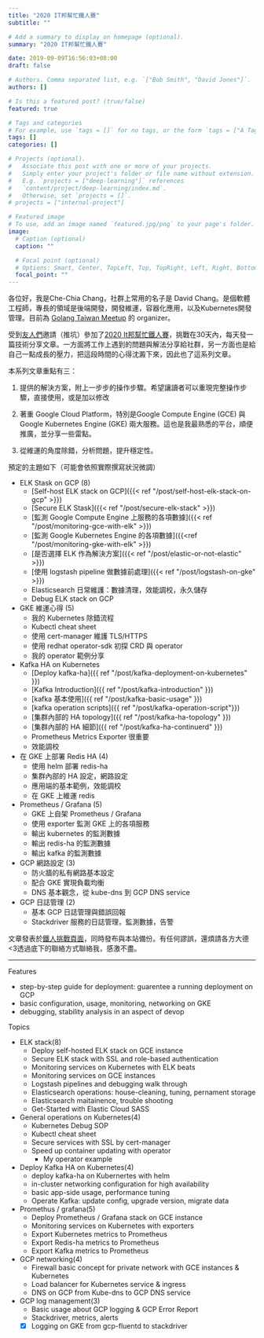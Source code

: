 ```yaml
---
title: "2020 IT邦幫忙鐵人賽"
subtitle: ""

# Add a summary to display on homepage (optional).
summary: "2020 IT邦幫忙鐵人賽"

date: 2019-09-09T16:56:03+08:00
draft: false

# Authors. Comma separated list, e.g. `["Bob Smith", "David Jones"]`.
authors: []

# Is this a featured post? (true/false)
featured: true

# Tags and categories
# For example, use `tags = []` for no tags, or the form `tags = ["A Tag", "Another Tag"]` for one or more tags.
tags: []
categories: []

# Projects (optional).
#   Associate this post with one or more of your projects.
#   Simply enter your project's folder or file name without extension.
#   E.g. `projects = ["deep-learning"]` references 
#   `content/project/deep-learning/index.md`.
#   Otherwise, set `projects = []`.
# projects = ["internal-project"]

# Featured image
# To use, add an image named `featured.jpg/png` to your page's folder. 
image:
  # Caption (optional)
  caption: ""

  # Focal point (optional)
  # Options: Smart, Center, TopLeft, Top, TopRight, Left, Right, BottomLeft, Bottom, BottomRight
  focal_point: ""
---
```


各位好，我是Che-Chia Chang，社群上常用的名子是 David Chang。是個軟體工程師，專長的領域是後端開發，開發維運，容器化應用，以及Kubernetes開發管理。目前為 [Golang Taiwan Meetup](https://www.meetup.com/golang-taipei-meetup/) 的 organizer。

受到[友人們](https://ithelp.ithome.com.tw/2020ironman/signup/team/63)邀請（推坑）參加了[2020 It邦幫忙鐵人賽](https://ithelp.ithome.com.tw/2020ironman)，挑戰在30天內，每天發一篇技術分享文章。一方面將工作上遇到的問題與解法分享給社群，另一方面也是給自己一點成長的壓力，把這段時間的心得沈澱下來，因此也了這系列文章。

本系列文章重點有三：

1. 提供的解決方案，附上一步步的操作步驟。希望讓讀者可以重現完整操作步驟，直接使用，或是加以修改

2. 著重 Google Cloud Platform，特別是Google Compute Engine (GCE) 與Google Kubernetes Engine (GKE) 兩大服務。這也是我最熟悉的平台，順便推廣，並分享一些雷點。

3. 從維運的角度除錯，分析問題，提升穩定性。

預定的主題如下（可能會依照實際撰寫狀況微調）

- ELK Stask on GCP (8)
  - [Self-host ELK stack on GCP]({{< ref "/post/self-host-elk-stack-on-gcp" >}})
  - [Secure ELK Stask]({{< ref "/post/secure-elk-stack" >}})
  - [監測 Google Compute Engine 上服務的各項數據]({{< ref "/post/monitoring-gce-with-elk" >}})
  - [監測 Google Kubernetes Engine 的各項數據]({{<ref "/post/monitoring-gke-with-elk" >}})
  - [是否選擇 ELK 作為解決方案]({{< ref "/post/elastic-or-not-elastic" >}})
  - [使用 logstash pipeline 做數據前處理]({{< ref "/post/logstash-on-gke" >}})
  - Elasticsearch 日常維護：數據清理，效能調校，永久儲存
  - Debug ELK stack on GCP
- GKE 維運心得 (5)
  - 我的 Kubernetes 除錯流程
  - Kubectl cheat sheet
  - 使用 cert-manager 維護 TLS/HTTPS
  - 使用 redhat operator-sdk 初探 CRD 與 operator
  - 我的 operator 範例分享
- Kafka HA on Kubernetes
  - [Deploy kafka-ha]({{ ref "/post/kafka-deployment-on-kubernetes" }})
  - [Kafka Introduction]({{ ref "/post/kafka-introduction" }})
  - [kafka 基本使用]({{ ref "/post/kafka-basic-usage" }}) 
  - [kafka operation scripts]({{ ref "/post/kafka-operation-script"}})
  - [集群內部的 HA topology]({{ ref "/post/kafka-ha-topology" }})
  - [集群內部的 HA 細節]({{ ref "/post/kafka-ha-continuerd" }})
  - Prometheus Metrics Exporter 很重要
  - 效能調校
- 在 GKE 上部署 Redis HA (4)
  - 使用 helm 部署 redis-ha
  - 集群內部的 HA 設定，網路設定
  - 應用端的基本範例，效能調校
  - 在 GKE 上維運 redis
- Prometheus / Grafana (5)
  - GKE 上自架 Prometheus / Grafana
  - 使用 exporter 監測 GKE 上的各項服務
  - 輸出 kubernetes 的監測數據
  - 輸出 redis-ha 的監測數據
  - 輸出 kafka 的監測數據
- GCP 網路設定 (3)
  - 防火牆的私有網路基本設定
  - 配合 GKE 實現負載均衡
  - DNS 基本觀念，從 kube-dns 到 GCP DNS service
- GCP 日誌管理 (2)
  - 基本 GCP 日誌管理與錯誤回報
  - Stackdriver 服務的日誌管理，監測數據，告警

文章發表於[鐵人挑戰頁面](https://ithelp.ithome.com.tw/users/20120327/ironman/2444)，同時發布與本站備份。有任何謬誤，還煩請各方大德<3透過底下的聯絡方式聯絡我，感激不盡。

---

Features

- step-by-step guide for deployment: guarentee a running deployment on GCP
- basic configuration, usage, monitoring, networking on GKE
- debugging, stability analysis in an aspect of devop

Topics

- ELK stack(8)
  - Deploy self-hosted ELK stack on GCE instance
  - Secure ELK stack with SSL and role-based authentication
  - Monitoring services on Kubernetes with ELK beats
  - Monitoring services on GCE instances
  - Logstash pipelines and debugging walk through
  - Elasticsearch operations: house-cleaning, tuning, pernament storage
  - Elasticsearch maitainence, trouble shooting
  - Get-Started with Elastic Cloud SASS
- General operations on Kubernetes(4)
  - Kubernetes Debug SOP
  - Kubectl cheat sheet
  - Secure services with SSL by cert-manager
  - Speed up container updating with operator
    - My operator example
- Deploy Kafka HA on Kubernetes(4)
  - deploy kafka-ha on Kubernertes with helm
  - in-cluster networking configuration for high availability
  - basic app-side usage, performance tuning
  - Operate Kafka: update config, upgrade version, migrate data
- Promethus / grafana(5)
  - Deploy Prometheus / Grafana stack on GCE instance
  - Monitoring services on Kubernetes with exporters
  - Export Kubernetes metrics to Prometheus
  - Export Redis-ha metrics to Prometheus
  - Export Kafka metrics to Prometheus
- GCP networking(4)
  - Firewall basic concept for private network with GCE instances & Kubernetes
  - Load balancer for Kubernetes service & ingress
  - DNS on GCP from Kube-dns to GCP DNS service
- GCP log management(3)
  - Basic usage about GCP logging & GCP Error Report
  - Stackdriver, metrics, alerts
  - [x] Logging on GKE from gcp-fluentd to stackdriver
